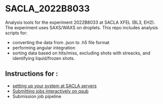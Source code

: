 # SACLA_2022B8033
Analysis tools for the experiment 2022B8033 at SACLA XFEL (BL3, EH2). The experiment uses SAXS/WAXS on droplets. This repo includes analysis scripts for:
* converting the data from .json to .h5 file format
* performing angular integration 
* sorting data based on hits/miss, excluding shots with streacks, and identifying liquid/frozen shots.  

## Instructions for :
* [setting up your system at SACLA servers](https://github.com/fperakis/SACLA_2022B8033/blob/6cea72b8ed5316495f62e93342dfc3f52a55a711/instructions.md) 
* [Submitting jobs interactively on qsub](https://github.com/fperakis/SACLA_2022B8033/blob/6cea72b8ed5316495f62e93342dfc3f52a55a711/interactive_qsub.md) 
* Submission job pipeline
